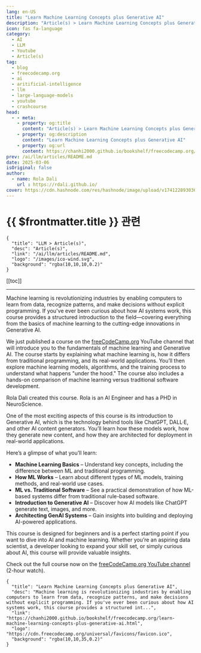 ```yaml
---
lang: en-US
title: "Learn Machine Learning Concepts plus Generative AI"
description: "Article(s) > Learn Machine Learning Concepts plus Generative AI"
icon: fas fa-language
category:
  - AI
  - LLM
  - Youtube
  - Article(s)
tag:
  - blog
  - freecodecamp.org
  - ai
  - aritificial-intelligence
  - llm
  - large-language-models
  - youtube
  - crashcourse
head:
  - - meta:
    - property: og:title
      content: "Article(s) > Learn Machine Learning Concepts plus Generative AI"
    - property: og:description
      content: "Learn Machine Learning Concepts plus Generative AI"
    - property: og:url
      content: https://chanhi2000.github.io/bookshelf/freecodecamp.org/learn-machine-learning-concepts-plus-generative-ai.html
prev: /ai/llm/articles/README.md
date: 2025-03-06
isOriginal: false
author:
  - name: Rola Dali
    url : https://rdali.github.io/
cover: https://cdn.hashnode.com/res/hashnode/image/upload/v1741228930362/5c9e0d40-e79d-4aba-970c-ea5949a92b92.png
---
```


# {{ $frontmatter.title }} 관련

```component VPCard
{
  "title": "LLM > Article(s)",
  "desc": "Article(s)",
  "link": "/ai/llm/articles/README.md",
  "logo": "/images/ico-wind.svg",
  "background": "rgba(10,10,10,0.2)"
}
```

[[toc]]

---

<SiteInfo
  name="Learn Machine Learning Concepts plus Generative AI"
  desc="Machine learning is revolutionizing industries by enabling computers to learn from data, recognize patterns, and make decisions without explicit programming. If you've ever been curious about how AI systems work, this course provides a structured int..."
  url="https://freecodecamp.org/news/learn-machine-learning-concepts-plus-generative-ai"
  logo="https://cdn.freecodecamp.org/universal/favicons/favicon.ico"
  preview="https://cdn.hashnode.com/res/hashnode/image/upload/v1741228930362/5c9e0d40-e79d-4aba-970c-ea5949a92b92.png"/>

Machine learning is revolutionizing industries by enabling computers to learn from data, recognize patterns, and make decisions without explicit programming. If you've ever been curious about how AI systems work, this course provides a structured introduction to the field—covering everything from the basics of machine learning to the cutting-edge innovations in Generative AI.

We just published a course on the [<FontIcon icon="fa-brands fa-free-code-camp"/>freeCodeCamp.org](http://freeCodeCamp.org) YouTube channel that will introduce you to the fundamentals of machine learning and Generative AI. The course starts by explaining what machine learning is, how it differs from traditional programming, and its real-world applications. You’ll then explore machine learning models, algorithms, and the training process to understand what happens "under the hood." The course also includes a hands-on comparison of machine learning versus traditional software development.

Rola Dali created this course. Rola is an AI Engineer and has a PHD in NeuroScience.

One of the most exciting aspects of this course is its introduction to Generative AI, which is the technology behind tools like ChatGPT, DALL·E, and other AI content generators. You’ll learn how these models work, how they generate new content, and how they are architected for deployment in real-world applications.

Here’s a glimpse of what you’ll learn:

- **Machine Learning Basics** – Understand key concepts, including the difference between ML and traditional programming.
- **How ML Works** – Learn about different types of ML models, training methods, and real-world use cases.
- **ML vs. Traditional Software** – See a practical demonstration of how ML-based systems differ from traditional rule-based software.
- **Introduction to Generative AI** – Discover how AI models like ChatGPT generate text, images, and more.
- **Architecting GenAI Systems** – Gain insights into building and deploying AI-powered applications.

This course is designed for beginners and is a perfect starting point if you want to dive into AI and machine learning. Whether you’re an aspiring data scientist, a developer looking to expand your skill set, or simply curious about AI, this course will provide valuable insights.

Check out the full course now on the [<FontIcon icon="fa-brands fa-youtube"/>freeCodeCamp.org YouTube channel](https://youtu.be/tmB5JIX3Lxk) (2-hour watch).

<VidStack src="youtube/tmB5JIX3Lxk" />

<!-- TODO: add ARTICLE CARD -->
```component VPCard
{
  "title": "Learn Machine Learning Concepts plus Generative AI",
  "desc": "Machine learning is revolutionizing industries by enabling computers to learn from data, recognize patterns, and make decisions without explicit programming. If you've ever been curious about how AI systems work, this course provides a structured int...",
  "link": "https://chanhi2000.github.io/bookshelf/freecodecamp.org/learn-machine-learning-concepts-plus-generative-ai.html",
  "logo": "https://cdn.freecodecamp.org/universal/favicons/favicon.ico",
  "background": "rgba(10,10,35,0.2)"
}
```
